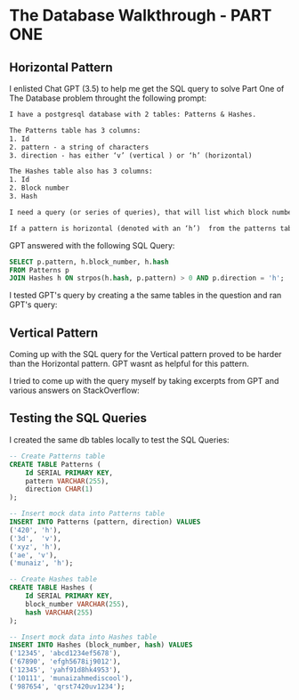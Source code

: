 # The Database Walkthrough - PART ONE

## Horizontal Pattern
I enlisted Chat GPT (3.5) to help me get the SQL query to solve Part One of The Database problem throught the following prompt:

```txt
I have a postgresql database with 2 tables: Patterns & Hashes.

The Patterns table has 3 columns:
1. Id
2. pattern - a string of characters 
3. direction - has either ‘v’ (vertical ) or ‘h’ (horizontal)

The Hashes table also has 3 columns:
1. Id
2. Block number
3. Hash 

I need a query (or series of queries), that will list which block number ( 'block' column from 'hashes' table) matches each pattern in the patterns table.

If a pattern is horizontal (denoted with an ‘h’)  from the patterns table, the pattern must appear as a substring of one of the hashes for that block.
```

GPT answered with the following SQL Query:
```SQL
SELECT p.pattern, h.block_number, h.hash
FROM Patterns p
JOIN Hashes h ON strpos(h.hash, p.pattern) > 0 AND p.direction = 'h';
```

I tested GPT's query by creating a the same tables in the question and ran GPT's query:


## Vertical Pattern

Coming up with the SQL query for the Vertical pattern proved to be harder than the Horizontal pattern. GPT wasnt as helpful for this pattern. 

I tried to come up with the query myself by taking excerpts from GPT and various answers on StackOverflow:




## Testing the SQL Queries

I created the same db tables locally to test the SQL Queries:


```SQL
-- Create Patterns table
CREATE TABLE Patterns (
    Id SERIAL PRIMARY KEY,
    pattern VARCHAR(255),
    direction CHAR(1)
);

-- Insert mock data into Patterns table
INSERT INTO Patterns (pattern, direction) VALUES
('420', 'h'),
('3d',  'v'),
('xyz', 'h'),
('ae', 'v'),
('munaiz', 'h');

-- Create Hashes table
CREATE TABLE Hashes (
    Id SERIAL PRIMARY KEY,
    block_number VARCHAR(255),
    hash VARCHAR(255)
);

-- Insert mock data into Hashes table
INSERT INTO Hashes (block_number, hash) VALUES
('12345', 'abcd1234ef5678'),
('67890', 'efgh5678ij9012'),
('12345', 'yahf91d8hk4953'),
('10111', 'munaizahmediscool'),
('987654', 'qrst7420uv1234');
```
